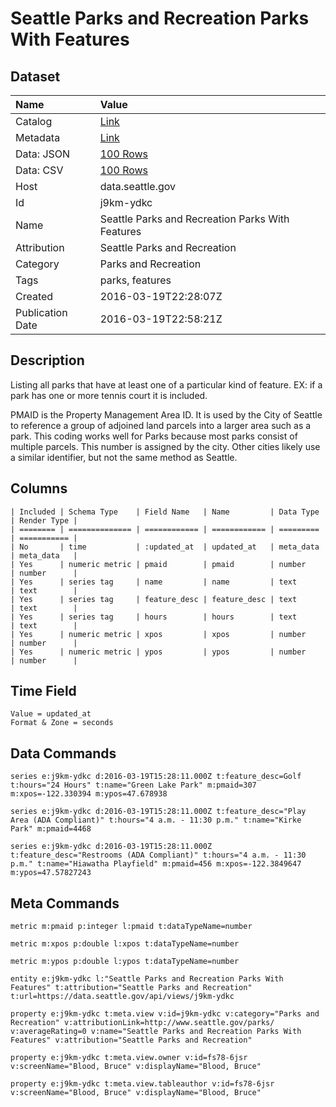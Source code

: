 # Seattle Parks and Recreation Parks With Features

## Dataset

| Name | Value |
| :--- | :---- |
| Catalog | [Link](https://catalog.data.gov/dataset/seattle-parks-and-recreation-parks-with-features) |
| Metadata | [Link](https://data.seattle.gov/api/views/j9km-ydkc) |
| Data: JSON | [100 Rows](https://data.seattle.gov/api/views/j9km-ydkc/rows.json?max_rows=100) |
| Data: CSV | [100 Rows](https://data.seattle.gov/api/views/j9km-ydkc/rows.csv?max_rows=100) |
| Host | data.seattle.gov |
| Id | j9km-ydkc |
| Name | Seattle Parks and Recreation Parks With Features |
| Attribution | Seattle Parks and Recreation |
| Category | Parks and Recreation |
| Tags | parks, features |
| Created | 2016-03-19T22:28:07Z |
| Publication Date | 2016-03-19T22:58:21Z |

## Description

Listing all parks that have at least one of a particular kind of feature.  EX:  if a park has one or more tennis court it is included.

PMAID is the Property Management Area ID. It is used by the City of Seattle to reference a group of adjoined land parcels into a larger area such as a park. This coding works well for Parks because most parks consist of multiple parcels. This number is assigned by the city. Other cities likely use a similar identifier, but not the same method as Seattle.

## Columns

```ls
| Included | Schema Type    | Field Name   | Name         | Data Type | Render Type |
| ======== | ============== | ============ | ============ | ========= | =========== |
| No       | time           | :updated_at  | updated_at   | meta_data | meta_data   |
| Yes      | numeric metric | pmaid        | pmaid        | number    | number      |
| Yes      | series tag     | name         | name         | text      | text        |
| Yes      | series tag     | feature_desc | feature_desc | text      | text        |
| Yes      | series tag     | hours        | hours        | text      | text        |
| Yes      | numeric metric | xpos         | xpos         | number    | number      |
| Yes      | numeric metric | ypos         | ypos         | number    | number      |
```

## Time Field

```ls
Value = updated_at
Format & Zone = seconds
```

## Data Commands

```ls
series e:j9km-ydkc d:2016-03-19T15:28:11.000Z t:feature_desc=Golf t:hours="24 Hours" t:name="Green Lake Park" m:pmaid=307 m:xpos=-122.330394 m:ypos=47.678938

series e:j9km-ydkc d:2016-03-19T15:28:11.000Z t:feature_desc="Play Area (ADA Compliant)" t:hours="4 a.m. - 11:30 p.m." t:name="Kirke Park" m:pmaid=4468

series e:j9km-ydkc d:2016-03-19T15:28:11.000Z t:feature_desc="Restrooms (ADA Compliant)" t:hours="4 a.m. - 11:30 p.m." t:name="Hiawatha Playfield" m:pmaid=456 m:xpos=-122.3849647 m:ypos=47.57827243
```

## Meta Commands

```ls
metric m:pmaid p:integer l:pmaid t:dataTypeName=number

metric m:xpos p:double l:xpos t:dataTypeName=number

metric m:ypos p:double l:ypos t:dataTypeName=number

entity e:j9km-ydkc l:"Seattle Parks and Recreation Parks With Features" t:attribution="Seattle Parks and Recreation" t:url=https://data.seattle.gov/api/views/j9km-ydkc

property e:j9km-ydkc t:meta.view v:id=j9km-ydkc v:category="Parks and Recreation" v:attributionLink=http://www.seattle.gov/parks/ v:averageRating=0 v:name="Seattle Parks and Recreation Parks With Features" v:attribution="Seattle Parks and Recreation"

property e:j9km-ydkc t:meta.view.owner v:id=fs78-6jsr v:screenName="Blood, Bruce" v:displayName="Blood, Bruce"

property e:j9km-ydkc t:meta.view.tableauthor v:id=fs78-6jsr v:screenName="Blood, Bruce" v:displayName="Blood, Bruce"
```